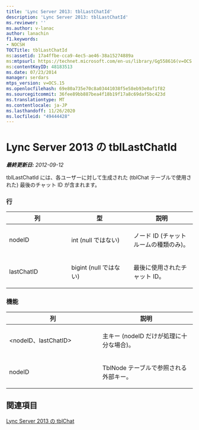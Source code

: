 ```yaml
---
title: 'Lync Server 2013: tblLastChatId'
description: 'Lync Server 2013: tblLastChatId'
ms.reviewer: ''
ms.author: v-lanac
author: lanachin
f1.keywords:
- NOCSH
TOCTitle: tblLastChatId
ms:assetid: 17a4ffbe-cca9-4ec5-ae46-38a15274889a
ms:mtpsurl: https://technet.microsoft.com/en-us/library/Gg558616(v=OCS.15)
ms:contentKeyID: 48183513
ms.date: 07/23/2014
manager: serdars
mtps_version: v=OCS.15
ms.openlocfilehash: 69e80a735e70c8a03441038f5e58eb93e0af1f82
ms.sourcegitcommit: 36fee89bb887bea4f18b19f17a8c69daf5bc423d
ms.translationtype: MT
ms.contentlocale: ja-JP
ms.lasthandoff: 11/26/2020
ms.locfileid: "49444428"
---
```

# <a name="tbllastchatid-in-lync-server-2013"></a>Lync Server 2013 の tblLastChatId

<div data-xmlns="http://www.w3.org/1999/xhtml">

<div class="topic" data-xmlns="http://www.w3.org/1999/xhtml" data-msxsl="urn:schemas-microsoft-com:xslt" data-cs="https://msdn.microsoft.com/">

<div data-asp="https://msdn2.microsoft.com/asp">



</div>

<div id="mainSection">

<div id="mainBody">

<span> </span>

_**最終更新日:** 2012-09-12_

tblLastChatId には、各ユーザーに対して生成された (tblChat テーブルで使用された) 最後のチャット ID が含まれます。

### <a name="columns"></a>行

<table>
<colgroup>
<col style="width: 33%" />
<col style="width: 33%" />
<col style="width: 33%" />
</colgroup>
<thead>
<tr class="header">
<th>列</th>
<th>型</th>
<th>説明</th>
</tr>
</thead>
<tbody>
<tr class="odd">
<td><p>nodeID</p></td>
<td><p>int (null ではない)</p></td>
<td><p>ノード ID (チャットルームの種類のみ)。</p></td>
</tr>
<tr class="even">
<td><p>lastChatID</p></td>
<td><p>bigint (null ではない)</p></td>
<td><p>最後に使用されたチャット ID。</p></td>
</tr>
</tbody>
</table>


### <a name="keys"></a>機能

<table>
<colgroup>
<col style="width: 50%" />
<col style="width: 50%" />
</colgroup>
<thead>
<tr class="header">
<th>列</th>
<th>説明</th>
</tr>
</thead>
<tbody>
<tr class="odd">
<td><p>&lt;nodeID、lastChatID&gt;</p></td>
<td><p>主キー (nodeID だけが処理に十分な場合)。</p></td>
</tr>
<tr class="even">
<td><p>nodeID</p></td>
<td><p>TblNode テーブルで参照される外部キー。</p></td>
</tr>
</tbody>
</table>


<div>

## <a name="see-also"></a>関連項目


[Lync Server 2013 の tblChat](lync-server-2013-tblchat.md)  
  

</div>

</div>

<span> </span>

</div>

</div>

</div>

